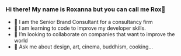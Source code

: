 ### Hi there! My name is Roxanna but you can call me Rox👋

- 🔭 I am the Senior Brand Consultant for a consultancy firm
- 🌱  I am learning to code to improve my developer skills.
- 👯 I’m looking to collaborate on companies that want to improve the world
- 💬 Ask me about design, art, cinema, buddhism, cooking...

